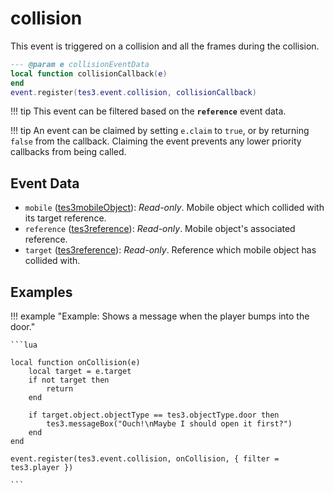 # collision
<div class="search_terms" style="display: none">collision</div>

<!---
	This file is autogenerated. Do not edit this file manually. Your changes will be ignored.
	More information: https://github.com/MWSE/MWSE/tree/master/docs
-->

This event is triggered on a collision and all the frames during the collision.

```lua
--- @param e collisionEventData
local function collisionCallback(e)
end
event.register(tes3.event.collision, collisionCallback)
```

!!! tip
	This event can be filtered based on the **`reference`** event data.

!!! tip
	An event can be claimed by setting `e.claim` to `true`, or by returning `false` from the callback. Claiming the event prevents any lower priority callbacks from being called.

## Event Data

* `mobile` ([tes3mobileObject](../types/tes3mobileObject.md)): *Read-only*. Mobile object which collided with its target reference.
* `reference` ([tes3reference](../types/tes3reference.md)): *Read-only*. Mobile object's associated reference.
* `target` ([tes3reference](../types/tes3reference.md)): *Read-only*. Reference which mobile object has collided with.

## Examples

!!! example "Example: Shows a message when the player bumps into the door."

	```lua
	
	local function onCollision(e)
		local target = e.target
		if not target then
			return
		end
	
		if target.object.objectType == tes3.objectType.door then
			tes3.messageBox("Ouch!\nMaybe I should open it first?")
		end
	end
	
	event.register(tes3.event.collision, onCollision, { filter = tes3.player })

	```

